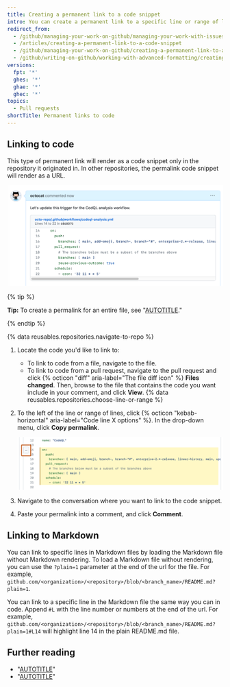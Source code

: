 ```yaml
---
title: Creating a permanent link to a code snippet
intro: You can create a permanent link to a specific line or range of lines of code in a specific version of a file or pull request.
redirect_from:
  - /github/managing-your-work-on-github/managing-your-work-with-issues-and-pull-requests/creating-a-permanent-link-to-a-code-snippet
  - /articles/creating-a-permanent-link-to-a-code-snippet
  - /github/managing-your-work-on-github/creating-a-permanent-link-to-a-code-snippet
  - /github/writing-on-github/working-with-advanced-formatting/creating-a-permanent-link-to-a-code-snippet
versions:
  fpt: '*'
  ghes: '*'
  ghae: '*'
  ghec: '*'
topics:
  - Pull requests
shortTitle: Permanent links to code
---
```


## Linking to code

This type of permanent link will render as a code snippet only in the repository it originated in. In other repositories, the permalink code snippet will render as a URL.

![Screenshot of an issue comment. A code snippet has a header that lists the file name and line numbers, and a body that lists the code on those lines.](/assets/images/help/repository/rendered-code-snippet.png)

{% tip %}

**Tip:** To create a permalink for an entire file, see "[AUTOTITLE](/repositories/working-with-files/using-files/getting-permanent-links-to-files)."

{% endtip %}

{% data reusables.repositories.navigate-to-repo %}
1. Locate the code you'd like to link to:
    - To link to code from a file, navigate to the file.
    - To link to code from a pull request, navigate to the pull request and click {% octicon "diff" aria-label="The file diff icon" %} **Files changed**. Then, browse to the file that contains the code you want include in your comment, and click **View**.
{% data reusables.repositories.choose-line-or-range %}
1. To the left of the line or range of lines, click {% octicon "kebab-horizontal" aria-label="Code line X options" %}. In the drop-down menu, click **Copy permalink**.

   ![Screenshot of a file, with 8 lines selected. To the left of the first selected line, a button labeled with a kebab icon is outlined in dark orange.](/assets/images/help/repository/open-new-issue-specific-line.png)
1. Navigate to the conversation where you want to link to the code snippet.
1. Paste your permalink into a comment, and click **Comment**.

## Linking to Markdown

You can link to specific lines in Markdown files by loading the Markdown file without Markdown rendering. To load a Markdown file without rendering, you can use the `?plain=1` parameter at the end of the url for the file. For example, `github.com/<organization>/<repository>/blob/<branch_name>/README.md?plain=1`.

You can link to a specific line in the Markdown file the same way you can in code. Append `#L` with the line number or numbers at the end of the url. For example, `github.com/<organization>/<repository>/blob/<branch_name>/README.md?plain=1#L14` will highlight line 14 in the plain README.md file.

## Further reading

- "[AUTOTITLE](/issues/tracking-your-work-with-issues/creating-an-issue)"
- "[AUTOTITLE](/pull-requests/collaborating-with-pull-requests/reviewing-changes-in-pull-requests)"
